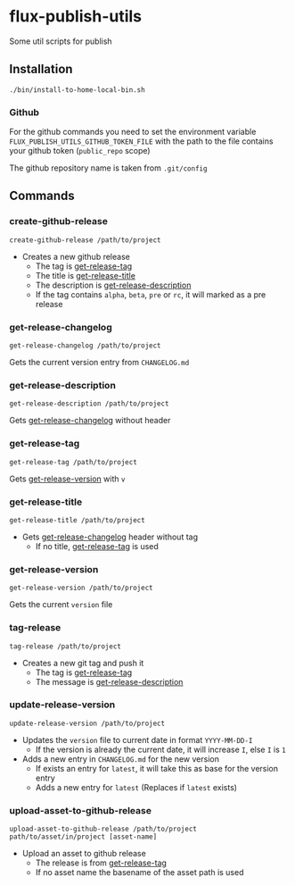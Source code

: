 # flux-publish-utils

Some util scripts for publish

## Installation

```shell
./bin/install-to-home-local-bin.sh
```

### Github

For the github commands you need to set the environment variable `FLUX_PUBLISH_UTILS_GITHUB_TOKEN_FILE` with the path to the file contains your github token (`public_repo` scope)

The github repository name is taken from `.git/config`

## Commands

### create-github-release

```shell
create-github-release /path/to/project
```

- Creates a new github release
  - The tag is [get-release-tag](#get-release-tag)
  - The title is [get-release-title](#get-release-title)
  - The description is [get-release-description](#get-release-description)
  - If the tag contains `alpha`, `beta`, `pre` or `rc`, it will marked as a pre release

### get-release-changelog

```shell
get-release-changelog /path/to/project
```

Gets the current version entry from `CHANGELOG.md`

### get-release-description

```shell
get-release-description /path/to/project
```

Gets [get-release-changelog](#get-release-changelog) without header

### get-release-tag

```shell
get-release-tag /path/to/project
```

Gets [get-release-version](#get-release-version) with `v`

### get-release-title

```shell
get-release-title /path/to/project
```

- Gets [get-release-changelog](#get-release-changelog) header without tag
  - If no title, [get-release-tag](#get-release-tag) is used

### get-release-version

```shell
get-release-version /path/to/project
```

Gets the current `version` file

### tag-release

```shell
tag-release /path/to/project
```

- Creates a new git tag and push it
  - The tag is [get-release-tag](#get-release-tag)
  - The message is [get-release-description](#get-release-description)

### update-release-version

```shell
update-release-version /path/to/project
```

- Updates the `version` file to current date in format `YYYY-MM-DD-I`
  - If the version is already the current date, it will increase `I`, else `I` is `1`
- Adds a new entry in `CHANGELOG.md` for the new version
  - If exists an entry for `latest`, it will take this as base for the version entry
  - Adds a new entry for `latest` (Replaces if `latest` exists)

### upload-asset-to-github-release

```shell
upload-asset-to-github-release /path/to/project path/to/asset/in/project [asset-name]
```

- Upload an asset to github release
  - The release is from [get-release-tag](#get-release-tag)
  - If no asset name the basename of the asset path is used

